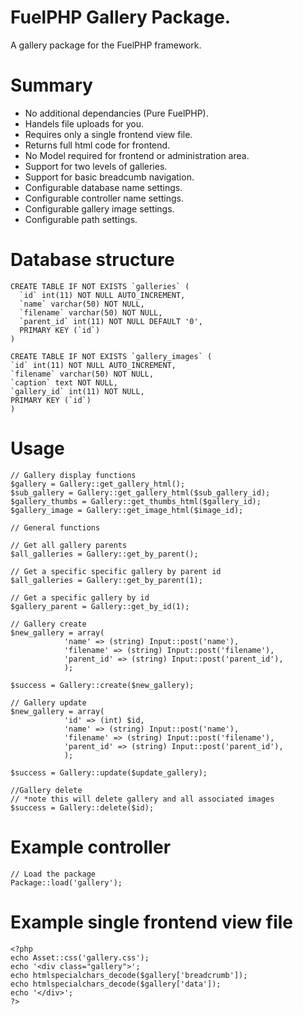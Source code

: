 # FuelPHP Gallery Package.

A gallery package for the FuelPHP framework.

# Summary

* No additional dependancies (Pure FuelPHP).
* Handels file uploads for you.
* Requires only a single frontend view file.
* Returns full html code for frontend.
* No Model required for frontend or administration area.
* Support for two levels of galleries.
* Support for basic breadcumb navigation.
* Configurable database name settings.
* Configurable controller name settings.
* Configurable gallery image settings.
* Configurable path settings.

# Database structure

	CREATE TABLE IF NOT EXISTS `galleries` (
	  `id` int(11) NOT NULL AUTO_INCREMENT,
	  `name` varchar(50) NOT NULL,
	  `filename` varchar(50) NOT NULL,
	  `parent_id` int(11) NOT NULL DEFAULT '0',
	  PRIMARY KEY (`id`)
	)

	CREATE TABLE IF NOT EXISTS `gallery_images` (
  	`id` int(11) NOT NULL AUTO_INCREMENT,
  	`filename` varchar(50) NOT NULL,
  	`caption` text NOT NULL,
  	`gallery_id` int(11) NOT NULL,
  	PRIMARY KEY (`id`)
	)

# Usage

	// Gallery display functions
	$gallery = Gallery::get_gallery_html();
	$sub_gallery = Gallery::get_gallery_html($sub_gallery_id);
	$gallery_thumbs = Gallery::get_thumbs_html($gallery_id);
	$gallery_image = Gallery::get_image_html($image_id);

	// General functions

	// Get all gallery parents
	$all_galleries = Gallery::get_by_parent();

	// Get a specific specific gallery by parent id
	$all_galleries = Gallery::get_by_parent(1);

	// Get a specific gallery by id
	$gallery_parent = Gallery::get_by_id(1);
	
	// Gallery create
	$new_gallery = array(
				'name' => (string) Input::post('name'),
				'filename' => (string) Input::post('filename'),
				'parent_id' => (string) Input::post('parent_id'),
				);

	$success = Gallery::create($new_gallery);	

	// Gallery update
	$new_gallery = array(
				'id' => (int) $id,
				'name' => (string) Input::post('name'),
				'filename' => (string) Input::post('filename'),
				'parent_id' => (string) Input::post('parent_id'),
				);

	$success = Gallery::update($update_gallery);

	//Gallery delete
	// *note this will delete gallery and all associated images
	$success = Gallery::delete($id);
	
# Example controller

    // Load the package
    Package::load('gallery');

# Example single frontend view file 
   
    <?php
	echo Asset::css('gallery.css');
	echo '<div class="gallery">';
	echo htmlspecialchars_decode($gallery['breadcrumb']);
	echo htmlspecialchars_decode($gallery['data']);
	echo '</div>';
	?>